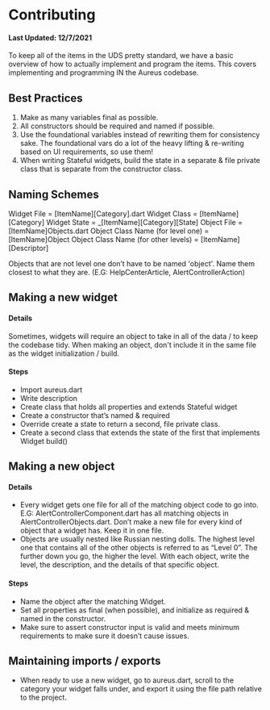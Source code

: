 # Contributing
#### Last Updated: 12/7/2021

To keep all of the items in the UDS pretty standard, we have a basic overview of how to actually implement and program the items. This covers implementing and programming IN the Aureus codebase. 

## Best Practices
1. Make as many variables final as possible. 
2. All constructors should be required and named if possible. 
3. Use the foundational variables instead of rewriting them for consistency sake. The foundational vars do a lot of the heavy lifting & re-writing based on UI requirements, so use them!
4. When writing Stateful widgets, build the state in a separate & file private class that is separate from the constructor class. 
    
	
## Naming Schemes
Widget File = [ItemName][Category].dart
Widget Class = [ItemName][Category]
Widget State = _[ItemName][Category][State]
Object File = [ItemName]Objects.dart
Object Class Name (for level one) = [ItemName]Object 
Object Class Name (for other levels) = [ItemName][Descriptor]
    
Objects that are not level one don’t have to be named 'object'. Name them closest to what they are. (E.G: HelpCenterArticle, AlertControllerAction)

## Making a new widget 

#### Details
Sometimes, widgets will require an object to take in all of the data / to keep the codebase tidy. When making an object, don't include it in the same file as the widget initialization / build. 

#### Steps 
-   Import aureus.dart
-   Write description
-   Create class that holds all properties and extends Stateful widget 
-   Create a constructor that’s named & required
-   Override create a state to return a second, file private class. 
-   Create a second class that extends the state of the first that implements Widget build()


## Making a new object
#### Details
* Every widget gets one file for all of the matching object code to go into. E.G: AlertControllerComponent.dart has all matching objects in AlertControllerObjects.dart. Don’t make a new file for every kind of object that a widget has. Keep it in one file.
* Objects are usually nested like Russian nesting dolls. The highest level one that contains all of the other objects is referred to as “Level 0”. The further down you go, the higher the level. With each object, write the level, the description, and the details of that specific object. 

#### Steps 
* Name the object after the matching Widget. 
* Set all properties as final (when possible), and initialize as required & named in the constructor.
* Make sure to assert constructor input is valid and meets minimum requirements to make sure it doesn’t cause issues.



## Maintaining imports / exports
* When ready to use a new widget, go to aureus.dart, scroll to the category your widget falls under, and export it using the file path relative to the project. 

